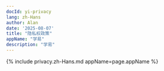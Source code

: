 ```yaml
---
docId: yi-privacy
lang: zh-Hans
author: Alan
date: '2025-08-07'
title: "隐私权政策"
appName: "学易"
description: "学易"
---
```

{% include privacy.zh-Hans.md appName=page.appName %}